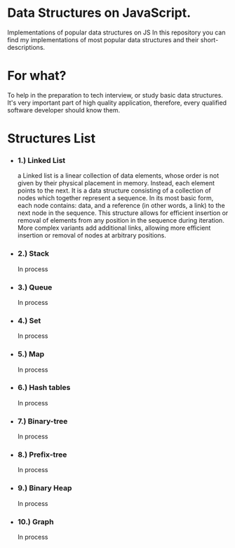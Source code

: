 # Data Structures on JavaScript.
Implementations of popular data structures on JS
In this repository you can find my implementations of most popular data structures and their short-descriptions.

# For what?
To help in the preparation to tech interview, or study basic data structures. It's very important part of high quality application, therefore, every qualified software developer should know them.

# Structures List

<ul>
  <li>
    <h3>1.) Linked List</h3>
    <p>a Linked list is a linear collection of data elements, whose order is not given by their physical placement in memory. Instead, each element points to the next. It is a data structure consisting of a collection of nodes which together represent a sequence. In its most basic form, each node contains: data, and a reference (in other words, a link) to the next node in the sequence. This structure allows for efficient insertion or removal of elements from any position in the sequence during iteration. More complex variants add additional links, allowing more efficient insertion or removal of nodes at arbitrary positions.</p>
  </li>
  
   <li>
    <h3>2.) Stack</h3>
    <p>In process</p>
  </li>
  
   <li>
    <h3>3.) Queue</h3>
    <p>In process</p>
  </li>
  
  <li>
    <h3>4.) Set</h3>
    <p>In process</p>
  </li>
  
  <li>
    <h3>5.) Map</h3>
    <p>In process</p>
  </li>
  
  <li>
    <h3>6.) Hash tables</h3>
    <p>In process</p>
  </li>
  
  <li>
    <h3>7.) Binary-tree</h3>
    <p>In process</p>
  </li>
  
  <li>
    <h3>8.) Prefix-tree</h3>
    <p>In process</p>
  </li>
  
  <li>
    <h3>9.) Binary Heap</h3>
    <p>In process</p>
  </li>
  
  <li>
    <h3>10.) Graph</h3>
    <p>In process</p>
  </li>
</ul>
